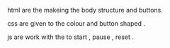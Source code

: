 html are the makeing the body structure and buttons.

css are given to the colour and button shaped .

js are work with the to start , pause , reset .